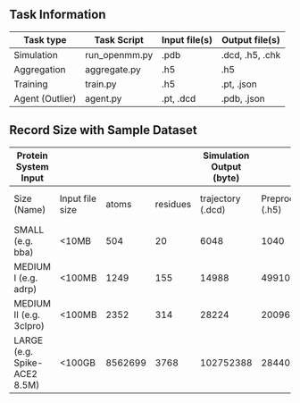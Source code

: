 ## Task Information
| Task type	| Task Script | Input file(s) | Output file(s) | 
| --------- | ----------- | ------------- | -------------- |  
| Simulation | run_openmm.py | .pdb | .dcd, .h5, .chk | 
| Aggregation | aggregate.py | .h5 | .h5 | 
| Training | train.py | .h5 | .pt, .json | 
| Agent (Outlier) | agent.py | .pt, .dcd | .pdb, .json | 

## Record Size with Sample Dataset

| Protein System Input         |                 |         |          | Simulation Output (byte) |                     | Training Output      | Agent (Outlier) Output |
|------------------------------|-----------------|---------|----------|--------------------------|---------------------|----------------------|------------------------|
| Size (Name)                  | Input file size | atoms   | residues | trajectory (.dcd)        | Preprocessing (.h5) | "model (.pt, .json)" | New system (.pdb)      |
| SMALL (e.g. bba)             | <10MB           | 504     | 20       | 6048                     | 1040                | 10M (approx)         | 40320                  |
| MEDIUM I (e.g. adrp)         | <100MB          | 1249    | 155      | 14988                    | 49910               |                      | 99920                  |
| MEDIUM II (e.g. 3clpro)      | <100MB          | 2352    | 314      | 28224                    | 200960              |                      | 188160                 |
| LARGE (e.g. Spike-ACE2 8.5M) | <100GB          | 8562699 | 3768     | 102752388                | 28440864            |                      | 685015920              |
